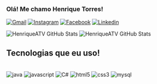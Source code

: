 
### Olá! Me chamo Henrique Torres!

[![Gmail](https://img.shields.io/badge/Gmail-D14836?style=for-the-badge&logo=gmail&logoColor=white)](henriquevinhais@gmail.com) 
[![Instagram](https://img.shields.io/badge/Instagram-E4405F?style=for-the-badge&logo=instagram&logoColor=white)](https://instagram.com/henrique_tv?igshid=MWI4MTIyMDE=) 
[![Facebook](https://img.shields.io/badge/Facebook-1877F2?style=for-the-badge&logo=facebook&logoColor=white)](https://www.facebook.com/henrique.torres.792/) 
[![Linkedin](https://img.shields.io/badge/LinkedIn-0077B5?style=for-the-badge&logo=linkedin&logoColor=white)](https://www.linkedin.com/in/henrique-torres-629393234/)

![HenriqueATV GitHub Stats](https://github-readme-stats.vercel.app/api?username=HenriqueATV&theme=blue-green)
![HenriqueATV GitHub Stats](https://github-readme-stats.vercel.app/api/top-langs/?username=HenriqueATV&theme=blue-green)

## Tecnologias que eu uso!

<div style="display: inline_block"><br/>
    <img align="center" alt="java" src="https://img.shields.io/badge/Java-ED8B00?style=for-the-badge&logo=java&logoColor=white">
    <img align="center" alt="javascript" src="https://img.shields.io/badge/JavaScript-323330?style=for-the-badge&logo=javascript&logoColor=F7DF1E">
    <img align="center" alt="C#" src="https://img.shields.io/badge/C%23-239120?style=for-the-badge&logo=c-sharp&logoColor=white">
    <img align="center" alt="html5" src="https://img.shields.io/badge/HTML5-E34F26?style=for-the-badge&logo=html5&logoColor=white">
    <img align="center" alt="css3" src="https://img.shields.io/badge/CSS3-1572B6?style=for-the-badge&logo=css3&logoColor=white">
    <img align="center" alt="mysql" src="https://img.shields.io/badge/MySQL-00000F?style=for-the-badge&logo=mysql&logoColor=white">
</div>
